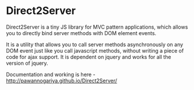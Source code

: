 Direct2Server
=============

Direct2Server is a tiny JS library for MVC pattern applications, which allows you to directly bind server methods with DOM element events.

It is a utility that allows you to call server methods asynchronously on any DOM event just like you call javascript methods, without writing a piece of code for ajax support.
It is dependent on jquery and works for all the version of jquery.

Documentation and working is here - http://pawannogariya.github.io/Direct2Server/


